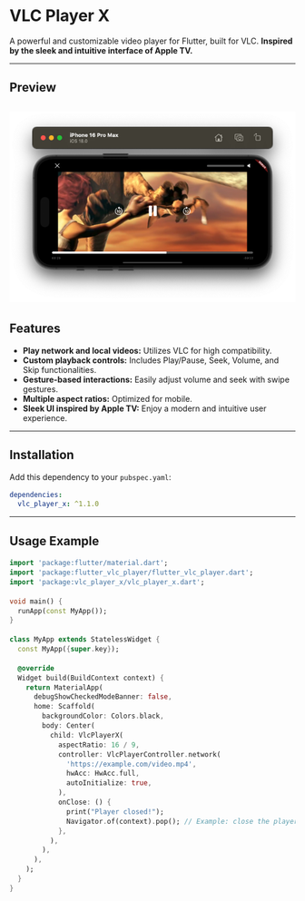 # VLC Player X

A powerful and customizable video player for Flutter, built for VLC.
**Inspired by the sleek and intuitive interface of Apple TV.**

---

## Preview

![Screenshot](assets/controls.png)
---

## Features

- **Play network and local videos:** Utilizes VLC for high compatibility.
- **Custom playback controls:** Includes Play/Pause, Seek, Volume, and Skip functionalities.
- **Gesture-based interactions:** Easily adjust volume and seek with swipe gestures.
- **Multiple aspect ratios:** Optimized for mobile.
- **Sleek UI inspired by Apple TV:** Enjoy a modern and intuitive user experience.


---

## Installation

Add this dependency to your `pubspec.yaml`:

```yaml
dependencies:
  vlc_player_x: ^1.1.0
```

---

## Usage Example

```dart
import 'package:flutter/material.dart';
import 'package:flutter_vlc_player/flutter_vlc_player.dart';
import 'package:vlc_player_x/vlc_player_x.dart';

void main() {
  runApp(const MyApp());
}

class MyApp extends StatelessWidget {
  const MyApp({super.key});

  @override
  Widget build(BuildContext context) {
    return MaterialApp(
      debugShowCheckedModeBanner: false,
      home: Scaffold(
        backgroundColor: Colors.black,
        body: Center(
          child: VlcPlayerX(
            aspectRatio: 16 / 9,
            controller: VlcPlayerController.network(
              'https://example.com/video.mp4',
              hwAcc: HwAcc.full,
              autoInitialize: true,
            ),
            onClose: () {
              print("Player closed!");
              Navigator.of(context).pop(); // Example: close the player screen
            },
          ),
        ),
      ),
    );
  }
}
```